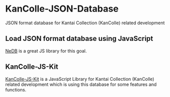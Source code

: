 # KanColle-JSON-Database
JSON format database for Kantai Collection (KanColle) related development

## Load JSON format database using JavaScript
[NeDB](https://github.com/louischatriot/nedb) is a great JS library for this goal.

## KanColle-JS-Kit
[KanColle-JS-Kit](https://github.com/Diablohu/KanColle-JS-Kit) is a JavaScript Library for Kantai Collection (KanColle) related development which is using this database for some features and functions.
